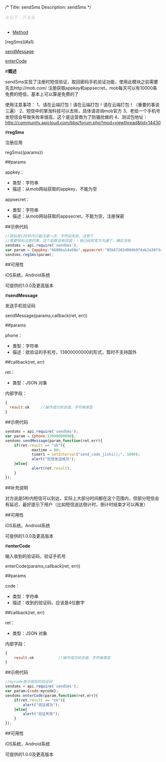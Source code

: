 /*
Title: sendSms
Description: sendSms
*/

<p style="color: #ccc; margin-bottom: 30px;">来自于：开发者</p>

<ul id="tab" class="clearfix">
	<li class="active"><a href="#method-content">Method</a></li>
</ul>
<div id="method-content">

<div class="outline">
[regSms](#a1)

[sendMessage](#a2)

[enterCode](#a3)
</div>

#**概述**

sendSms实现了注册时短信验证，取回密码手机验证功能，使用此模块之前需要先去http://mob.com/ 注册获取appkey和appsecret，mob每天可以有10000条免费的短信，基本上可以算是免费的了


使用注意事项：
1、请在云端打包！请在云端打包！请在云端打包！（重要的事说三遍）
2、短信中的掌淘科技可以去除，具体请咨询mob官方
3、老给一个手机号发短信会导致失败率很高，这个是运营商为了防骚扰做的
4、测试包地址：http://community.apicloud.com/bbs/forum.php?mod=viewthread&tid=14430


#**regSms**<div id="a1"></div>

注册应用

regSms({params})

##params

appkey：

- 类型：字符串
- 描述：从mob网站获取的appkey，不能为空

appsecret：

- 类型：字符串
- 描述：从mob网站获取的appsecret，不能为空，注册保密

##示例代码

```js
//貌似是120秒内只能注册一次，不然会失败，注意下
//需要特别注意的事，这个函数没有回调！！我已经和官方沟通了，确实没有
sendsms = api.require('sendSms');
var param = {appkey:"6680ba14a50e",appsecret:"95b67202d004b9f4ab2a38f3eda2e82c"};
sendsms.regSms(param);
```

##可用性

iOS系统，Android系统

可提供的1.0.0及更高版本

#**sendMessage**<div id="a2"></div>

发送手机验证码

sendMessage(params,callback(ret, err))

##params

phone：

- 类型：字符串
- 描述：欲验证的手机号，13800000000的形式，暂时不支持国外

##callback(ret, err)

ret：

- 类型：JSON 对象

内部字段：

```js
{
  result:ok		//操作成功状态值，字符串类型
}

```

##示例代码

```js
sendsms = api.require('sendSms');
var param = {phone:13800000000};
sendsms.sendMessage(param,function(ret,err){
	if(ret.result == "ok"){
	        maxtime = 90;
			timer1 = setInterval("send_code_jishi();", 1000);
	        alert("短信发送成功");
	}else{
	        alert(ret.result);
	}
});
```

##补充说明

对方说是5秒内短信可以到达，实际上大部分时间都在这个范围内，但部分短信会有延迟，最好提示下用户（比如短信送达倒计时，倒计时结束才可以再发）

##可用性

iOS系统，Android系统

可提供的1.0.0及更高版本

#**enterCode**<div id="a3"></div>

输入收到的验证码，验证手机号

enterCode(params,callback(ret, err))

##params

code：

- 类型：字符串
- 描述：收到的验证码，应该是4位数字

##callback(ret, err)

ret：

- 类型：JSON 对象

内部字段：

```js
{
    result:ok    		//操作成功状态值，字符串类型
}
```

##示例代码

```js
//mycode表示收到的验证码
sendsms = api.require('sendSms');
var param={code:mycode};
sendsms.enterCode(param,function(ret,err){
	if(ret.result == "ok"){
		alert("验证成功");
	}else{
		alert("验证失败");
	}
});
```

##可用性

iOS系统，Android系统

可提供的1.0.0及更高版本